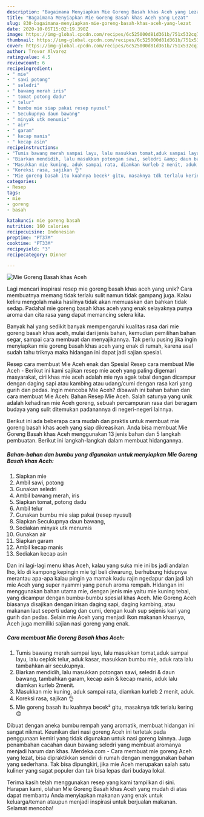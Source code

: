 ```yaml
---
description: "Bagaimana Menyiapkan Mie Goreng Basah khas Aceh yang Lezat"
title: "Bagaimana Menyiapkan Mie Goreng Basah khas Aceh yang Lezat"
slug: 830-bagaimana-menyiapkan-mie-goreng-basah-khas-aceh-yang-lezat
date: 2020-10-05T15:02:19.390Z
image: https://img-global.cpcdn.com/recipes/6c525000d81d361b/751x532cq70/mie-goreng-basah-khas-aceh-foto-resep-utama.jpg
thumbnail: https://img-global.cpcdn.com/recipes/6c525000d81d361b/751x532cq70/mie-goreng-basah-khas-aceh-foto-resep-utama.jpg
cover: https://img-global.cpcdn.com/recipes/6c525000d81d361b/751x532cq70/mie-goreng-basah-khas-aceh-foto-resep-utama.jpg
author: Trevor Alvarez
ratingvalue: 4.5
reviewcount: 6
recipeingredient:
- " mie"
- " sawi potong"
- " seledri"
- " bawang merah iris"
- " tomat potong dadu"
- " telur"
- " bumbu mie siap pakai resep nyusul"
- " Secukupnya daun bawang"
- " minyak utk menumis"
- " air"
- " garam"
- " kecap manis"
- " kecap asin"
recipeinstructions:
- "Tumis bawang merah sampai layu, lalu masukkan tomat,aduk sampai layu, lalu ceplok telur, aduk kasar, masukkan bumbu mie, aduk rata lalu tambahkan air secukupnya."
- "Biarkan mendidih, lalu masukkan potongan sawi, seledri &amp; daun bawang, tambahkan garam, kecap asin &amp; kecap manis, aduk lalu diamkan kurleb 2menit."
- "Masukkan mie kuning, aduk sampai rata, diamkan kurleb 2 menit, aduk."
- "Koreksi rasa, sajikan 👌"
- "Mie goreng basah itu kuahnya becek² gitu, masaknya tdk terlalu kering 😊"
categories:
- Resep
tags:
- mie
- goreng
- basah

katakunci: mie goreng basah 
nutrition: 160 calories
recipecuisine: Indonesian
preptime: "PT37M"
cooktime: "PT33M"
recipeyield: "3"
recipecategory: Dinner

---
```



![Mie Goreng Basah khas Aceh](https://img-global.cpcdn.com/recipes/6c525000d81d361b/751x532cq70/mie-goreng-basah-khas-aceh-foto-resep-utama.jpg)

Lagi mencari inspirasi resep mie goreng basah khas aceh yang unik? Cara membuatnya memang tidak terlalu sulit namun tidak gampang juga. Kalau keliru mengolah maka hasilnya tidak akan memuaskan dan bahkan tidak sedap. Padahal mie goreng basah khas aceh yang enak selayaknya punya aroma dan cita rasa yang dapat memancing selera kita.

Banyak hal yang sedikit banyak mempengaruhi kualitas rasa dari mie goreng basah khas aceh, mulai dari jenis bahan, kemudian pemilihan bahan segar, sampai cara membuat dan menyajikannya. Tak perlu pusing jika ingin menyiapkan mie goreng basah khas aceh yang enak di rumah, karena asal sudah tahu triknya maka hidangan ini dapat jadi sajian spesial.

Resep cara membuat Mie Aceh enak dan Spesial Resep cara membuat Mie Aceh - Berikut ini kami sajikan resep mie aceh yang paling digemari masyarakat, ciri khas mie aceh adalah mie nya agak tebal dengan dicampur dengan daging sapi atau kambing atau udang/cumi dengan rasa kari yang gurih dan pedas. Ingin mencoba Mie Aceh? dibawah ini bahan bahan dan cara membuat Mie Aceh: Bahan Resep Mie Aceh. Salah satunya yang unik adalah kehadiran mie Aceh goreng, sebuah percampuran rasa dari beragam budaya yang sulit ditemukan padanannya di negeri-negeri lainnya.


Berikut ini ada beberapa cara mudah dan praktis untuk membuat mie goreng basah khas aceh yang siap dikreasikan. Anda bisa membuat Mie Goreng Basah khas Aceh menggunakan 13 jenis bahan dan 5 langkah pembuatan. Berikut ini langkah-langkah dalam membuat hidangannya.

<!--inarticleads1-->

##### Bahan-bahan dan bumbu yang digunakan untuk menyiapkan Mie Goreng Basah khas Aceh:

1. Siapkan  mie
1. Ambil  sawi, potong
1. Gunakan  seledri
1. Ambil  bawang merah, iris
1. Siapkan  tomat, potong dadu
1. Ambil  telur
1. Gunakan  bumbu mie siap pakai (resep nyusul)
1. Siapkan  Secukupnya daun bawang,
1. Sediakan  minyak utk menumis
1. Gunakan  air
1. Siapkan  garam
1. Ambil  kecap manis
1. Sediakan  kecap asin


Dan ini lagi-lagi menu khas Aceh, kalau yang suka mie ini bs jadi andalan lho, klo di kampong kepingin mie tgl beli diwarung, berhubung hidupnya merantau apa-apa kalau pingin ya mamak kudu rajin ngedapur dan jadi lah mie Aceh yang super nyammi yang penuh aroma rempah. Hidangan ini menggunakan bahan utama mie, dengan jenis mie yaitu mie kuning tebal, yang dicampur dengan bumbu-bumbu spesial khas Aceh. Mie Goreng Aceh biasanya disajikan dengan irisan daging sapi, daging kambing, atau makanan laut seperti udang dan cumi, dengan kuah sup sejenis kari yang gurih dan pedas. Selain mie Aceh yang menjadi ikon makanan khasnya, Aceh juga memiliki sajian nasi goreng yang enak. 

<!--inarticleads2-->

##### Cara membuat Mie Goreng Basah khas Aceh:

1. Tumis bawang merah sampai layu, lalu masukkan tomat,aduk sampai layu, lalu ceplok telur, aduk kasar, masukkan bumbu mie, aduk rata lalu tambahkan air secukupnya.
1. Biarkan mendidih, lalu masukkan potongan sawi, seledri &amp; daun bawang, tambahkan garam, kecap asin &amp; kecap manis, aduk lalu diamkan kurleb 2menit.
1. Masukkan mie kuning, aduk sampai rata, diamkan kurleb 2 menit, aduk.
1. Koreksi rasa, sajikan 👌
1. Mie goreng basah itu kuahnya becek² gitu, masaknya tdk terlalu kering 😊


Dibuat dengan aneka bumbu rempah yang aromatik, membuat hidangan ini sangat nikmat. Keunikan dari nasi goreng Aceh ini terletak pada penggunaan kemiri yang tidak digunakan untuk nasi goreng lainnya. Juga penambahan cacahan daun bawang seledri yang membuat aromanya menjadi harum dan khas. Merdeka.com - Cara membuat mie goreng Aceh yang lezat, bisa dipraktikkan sendiri di rumah dengan menggunakan bahan yang sederhana. Tak bisa dipungkiri, jika mie Aceh merupakan salah satu kuliner yang sagat populer dan tak bisa lepas dari budaya lokal. 

Terima kasih telah menggunakan resep yang kami tampilkan di sini. Harapan kami, olahan Mie Goreng Basah khas Aceh yang mudah di atas dapat membantu Anda menyiapkan makanan yang enak untuk keluarga/teman ataupun menjadi inspirasi untuk berjualan makanan. Selamat mencoba!
